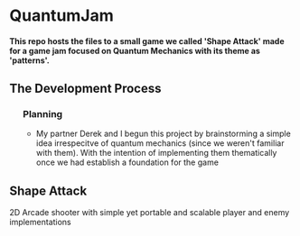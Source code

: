 # QuantumJam
<h4> This repo hosts the files to a small game we called 'Shape Attack' made for a game jam focused on Quantum Mechanics with its theme as 'patterns'. </h4>

<div>
  <h2>The Development Process</h2>
  <ul>
    <h3>Planning</h3>
    <ul>
      <li>My partner Derek and I begun this project by brainstorming a simple idea irrespecitve of quantum mechanics 
        (since we weren't familiar with them). With the intention of implementing them thematically once we had establish a foundation for the game
      </li>
    </ul>
  </ul> 
</div>  

<h2>Shape Attack</h2>
<p> 2D Arcade shooter with simple yet portable and scalable player and enemy implementations </p>
